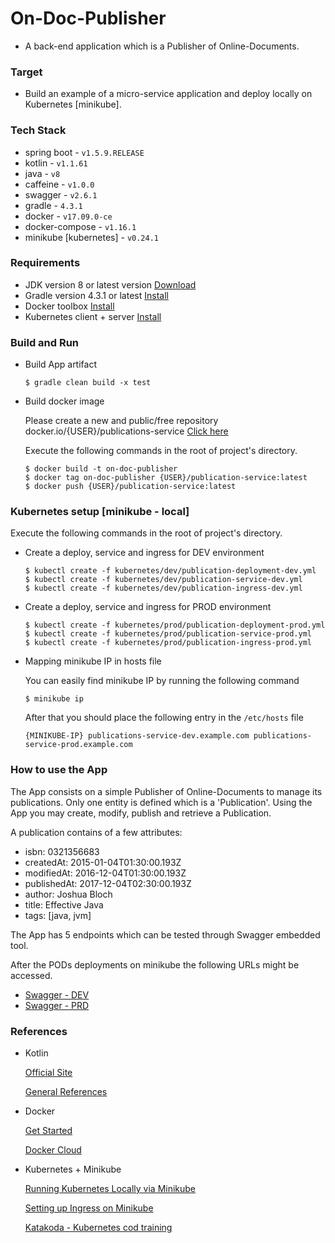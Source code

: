 # On-Doc-Publisher

- A back-end application which is a Publisher of Online-Documents.

### Target
- Build an example of a micro-service application and deploy locally on Kubernetes [minikube].

### Tech Stack
- spring boot - ```v1.5.9.RELEASE```
- kotlin - ```v1.1.61```
- java - ```v8```
- caffeine - ```v1.0.0```
- swagger - ```v2.6.1```
- gradle - ```4.3.1```
- docker - ```v17.09.0-ce```
- docker-compose - ```v1.16.1```
- minikube [kubernetes] - ```v0.24.1```

### Requirements
- JDK version 8 or latest version [Download](http://www.oracle.com/technetwork/java/javase/downloads/jdk8-downloads-2133151.html "Oracle's JVM distribution")
- Gradle version 4.3.1 or latest [Install](https://gradle.org/install/ "gradle.org Tutorials")
- Docker toolbox [Install](https://docs.docker.com/toolbox/overview/ "Official reference")
- Kubernetes client + server [Install](https://kubernetes.io/docs/tasks/tools/install-minikube/ "Official reference")

### Build and Run
- Build App artifact

    ```
    $ gradle clean build -x test
    ```

- Build docker image

    Please create a new and public/free repository docker.io/{USER}/publications-service [Click here](https://cloud.docker.com "Click here to create a new account and repository for free")

    Execute the following commands in the root of project's directory.

    ```
    $ docker build -t on-doc-publisher
    $ docker tag on-doc-publisher {USER}/publication-service:latest
    $ docker push {USER}/publication-service:latest
    ```

### Kubernetes setup [minikube - local]

Execute the following commands in the root of project's directory.
- Create a deploy, service and ingress for DEV environment
    ```
    $ kubectl create -f kubernetes/dev/publication-deployment-dev.yml
    $ kubectl create -f kubernetes/dev/publication-service-dev.yml
    $ kubectl create -f kubernetes/dev/publication-ingress-dev.yml
    ```
    
- Create a deploy, service and ingress for PROD environment
    ```
    $ kubectl create -f kubernetes/prod/publication-deployment-prod.yml
    $ kubectl create -f kubernetes/prod/publication-service-prod.yml
    $ kubectl create -f kubernetes/prod/publication-ingress-prod.yml
    ```

- Mapping minikube IP in hosts file
    
    You can easily find minikube IP by running the following command
    
    ```
    $ minikube ip
    ``` 
    
    After that you should place the following entry in the ```/etc/hosts``` file
    
    ```
    {MINIKUBE-IP} publications-service-dev.example.com publications-service-prod.example.com
    ```

### How to use the App

The App consists on a simple Publisher of Online-Documents to manage its publications.
Only one entity is defined which is a 'Publication'. Using the App you may create, modify, publish and retrieve a Publication.

A publication contains of a few attributes:
- isbn: 0321356683
- createdAt: 2015-01-04T01:30:00.193Z
- modifiedAt: 2016-12-04T01:30:00.193Z
- publishedAt: 2017-12-04T02:30:00.193Z
- author: Joshua Bloch
- title: Effective Java
- tags: [java, jvm]



The App has 5 endpoints which can be tested through Swagger embedded tool.

After the PODs deployments on minikube the following URLs might be accessed.

- [Swagger - DEV](http://publications-service-dev.example.com/api/swagger-ui.html#!)
- [Swagger - PRD](http://publications-service-prod.example.com/api/swagger-ui.html#!)



### References

- Kotlin
    
    [Official Site](https://kotlinlang.org/)
    
    [General References](https://kotlin.link/)

- Docker

    [Get Started](https://docs.docker.com/get-started/)
    
    [Docker Cloud](https://cloud.docker.com/)
    
- Kubernetes + Minikube 

    [Running Kubernetes Locally via Minikube](https://kubernetes.io/docs/getting-started-guides/minikube/#minikube-features)

    [Setting up Ingress on Minikube](https://medium.com/@Oskarr3/setting-up-ingress-on-minikube-6ae825e98f82)

    [Katakoda - Kubernetes cod training](https://www.katacoda.com/courses/kubernetes)
